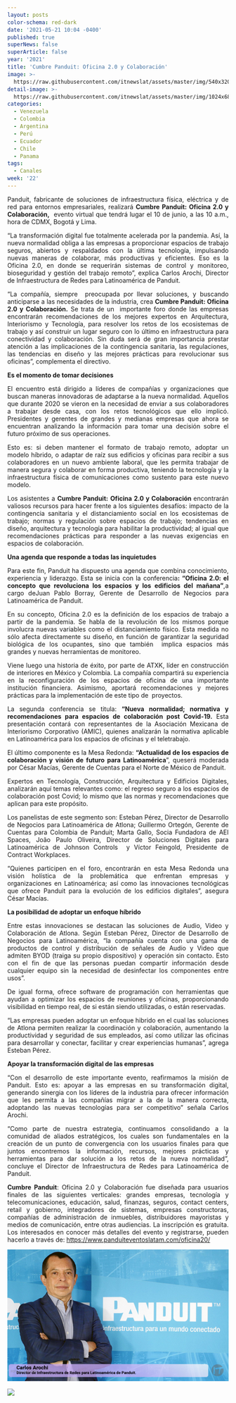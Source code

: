 ```yaml
---
layout: posts
color-schema: red-dark
date: '2021-05-21 10:04 -0400'
published: true
superNews: false
superArticle: false
year: '2021'
title: 'Cumbre Panduit: Oficina 2.0 y Colaboración'
image: >-
  https://raw.githubusercontent.com/itnewslat/assets/master/img/540x320/Carlos-Arochi-p.jpg
detail-image: >-
  https://raw.githubusercontent.com/itnewslat/assets/master/img/1024x680/Carlos-Arochi-g.jpg
categories:
  - Venezuela
  - Colombia
  - Argentina
  - Perú
  - Ecuador
  - Chile
  - Panama
tags:
  - Canales
week: '22'
---
```

<p style="text-align: justify;">Panduit, fabricante de soluciones de infraestructura física, eléctrica y de red para entornos empresariales, realizará <strong>Cumbre Panduit: Oficina 2.0 y Colaboración,</strong>  evento virtual que tendrá lugar el 10 de junio, a las 10 a.m., hora de CDMX, Bogotá y Lima.</p>
<p style="text-align: justify;">“La transformación digital fue totalmente acelerada por la pandemia. Así, la nueva normalidad obliga a las empresas a proporcionar espacios de trabajo seguros, abiertos y respaldados con la última tecnología, impulsando nuevas maneras de colaborar, más productivas y eficientes. Eso es la Oficina 2.0, en donde se requerirán sistemas de control y monitoreo, bioseguridad y gestión del trabajo remoto”, explica Carlos Arochi, Director de Infraestructura de Redes para Latinoamérica de Panduit.</p>
<p style="text-align: justify;">“La compañía, siempre  preocupada por llevar soluciones, y buscando anticiparse a las necesidades de la industria, crea <strong>Cumbre Panduit: Oficina 2.0 y Colaboración.</strong> Se trata de un  importante foro donde las empresas encontrarán recomendaciones de los mejores expertos en Arquitectura, Interiorismo y Tecnología, para resolver los retos de los ecosistemas de trabajo y así construir un lugar seguro con lo último en infraestructura para conectividad y colaboración. Sin duda será de gran importancia prestar atención a las implicaciones de la contingencia sanitaria, las regulaciones, las tendencias en diseño y las mejores prácticas para revolucionar sus oficinas”, complementa el directivo.</p>
<p style="text-align: justify;"><strong>Es el momento de tomar decisiones</strong></p>
<p style="text-align: justify;">El encuentro está dirigido a líderes de compañías y organizaciones que buscan maneras innovadoras de adaptarse a la nueva normalidad. Aquellos que durante 2020 se vieron en la necesidad de enviar a sus colaboradores a trabajar desde casa, con los retos tecnológicos que ello implicó. Presidentes y gerentes de grandes y medianas empresas que ahora se encuentran analizando la información para tomar una decisión sobre el futuro próximo de sus operaciones.</p>
<p style="text-align: justify;">Esto es: si deben mantener el formato de trabajo remoto, adoptar un modelo híbrido, o adaptar de raíz sus edificios y oficinas para recibir a sus colaboradores en un nuevo ambiente laboral, que les permita trabajar de manera segura y colaborar en forma productiva, teniendo la tecnología y la infraestructura física de comunicaciones como sustento para este nuevo modelo.</p>
<p style="text-align: justify;">Los asistentes a <strong>Cumbre Panduit:</strong> <strong>Oficina 2.0 y Colaboración </strong>encontrarán valiosos recursos para hacer frente a los siguientes desafíos: impacto de la contingencia sanitaria y el distanciamiento social en los ecosistemas de trabajo; normas y regulación sobre espacios de trabajo; tendencias en diseño, arquitectura y tecnología para habilitar la productividad; al igual que recomendaciones prácticas para responder a las nuevas exigencias en espacios de colaboración.</p>
<p style="text-align: justify;"><strong>Una agenda que responde a todas las inquietudes</strong></p>
<p style="text-align: justify;">Para este fin, Panduit ha dispuesto una agenda que combina conocimiento, experiencia y liderazgo. Esta se inicia con la conferencia<strong>: “Oficina 2.0: </strong><strong>el concepto </strong><strong>que</strong><strong> revoluciona los espacios </strong><strong>y los edificios del mañana”</strong>,a cargo deJuan Pablo Borray, Gerente de Desarrollo de Negocios para Latinoamérica de Panduit.</p>
<p style="text-align: justify;">En su concepto, Oficina 2.0 es la definición de los espacios de trabajo a partir de la pandemia. Se habla de la revolución de los mismos porque involucra nuevas variables como el distanciamiento físico. Esta medida no sólo afecta directamente su diseño, en función de garantizar la seguridad biológica de los ocupantes, sino que también  implica espacios más grandes y nuevas herramientas de monitoreo.</p>
<p style="text-align: justify;">Viene luego una historia de éxito, por parte de ATXK, líder en construcción de interiores en México y Colombia. La compañía compartirá su experiencia en la reconfiguración de los espacios de oficina de una importante institución financiera. Asimismo, aportará recomendaciones y mejores prácticas para la implementación de este tipo de  proyectos.</p>
<p style="text-align: justify;">La segunda conferencia se titula: <strong>“Nueva normalidad; normativa y recomendaciones para espacios de colaboración post Covid-19.</strong> Esta presentación contará con representantes de la Asociación Mexicana de Interiorismo Corporativo (AMIC), quienes analizarán la normativa aplicable en Latinoamérica para los espacios de oficinas y el teletrabajo.</p>
<p style="text-align: justify;">El último componente es la Mesa Redonda: <strong>“Actualidad de los espacios de colaboración y visión de futuro para Latinoamérica</strong>”, queserá moderada por César Macías, Gerente de Cuentas para el Norte de México de Panduit.</p>
<p style="text-align: justify;">Expertos en Tecnología, Construcción, Arquitectura y Edificios Digitales, analizarán aquí temas relevantes como: el regreso seguro a los espacios de colaboración post Covid; lo mismo que las normas y recomendaciones que aplican para este propósito.</p>
<p style="text-align: justify;">Los panelistas de este segmento son: Esteban Pérez, Director de Desarrollo de Negocios para Latinoamérica de Atlona; Guillermo Ortegón, Gerente de Cuentas para Colombia de Panduit; Marta Gallo, Socia Fundadora de AEI Spaces, João Paulo Oliveira, Director de Soluciones Digitales para Latinoamérica de Johnson Controls  y Víctor Feingold, Presidente de Contract Workplaces.</p>
<p style="text-align: justify;">“Quienes participen en el foro, encontrarán en esta Mesa Redonda una visión holística de la problemática que enfrentan empresas y organizaciones en Latinoamérica; así como las innovaciones tecnológicas que ofrece Panduit para la evolución de los edificios digitales”, asegura César Macías.</p>
<p style="text-align: justify;"><strong>La posibilidad de adoptar un enfoque híbrido</strong></p>
<p style="text-align: justify;">Entre estas innovaciones se destacan las soluciones de Audio, Video y Colaboración de Atlona. Según Esteban Pérez, Director de Desarrollo de Negocios para Latinoamérica, “la compañía cuenta con una gama de productos de control y distribución de señales de Audio y Video que admiten BYOD (traiga su propio dispositivo) y operación sin contacto. Esto con el fin de que las personas puedan compartir información desde cualquier equipo sin la necesidad de desinfectar los componentes entre usos”.</p>
<p style="text-align: justify;">De igual forma, ofrece software de programación con herramientas que ayudan a optimizar los espacios de reuniones y oficinas, proporcionando visibilidad en tiempo real, de si están siendo utilizadas, o están reservadas.</p>
<p style="text-align: justify;">“Las empresas pueden adoptar un enfoque hibrido en el cual las soluciones de Atlona permiten realizar la coordinación y colaboración, aumentando la productividad y seguridad de sus empleados, así como utilizar las oficinas para desarrollar y conectar, facilitar y crear experiencias humanas”, agrega Esteban Pérez.</p>
<p style="text-align: justify;"><strong>Apoyar la transformación digital de las empresas</strong></p>
<p style="text-align: justify;">“Con el desarrollo de este importante evento, reafirmamos la misión de Panduit. Esto es: apoyar a las empresas en su transformación digital, generando sinergia con los líderes de la industria para ofrecer información que les permita a las compañías migrar a la de la manera correcta, adoptando las nuevas tecnologías para ser competitivo” señala Carlos Arochi.</p>
<p style="text-align: justify;">“Como parte de nuestra estrategia, continuamos consolidando a la comunidad de aliados estratégicos, los cuales son fundamentales en la creación de un punto de convergencia con los usuarios finales para que juntos encontremos la información, recursos, mejores prácticas y herramientas para dar solución a los retos de la nueva normalidad”, concluye el Director de Infraestructura de Redes para Latinoamérica de Panduit.</p>
<p style="text-align: justify;"><strong>Cumbre Panduit</strong>: Oficina 2.0 y Colaboración fue diseñada para usuarios finales de las siguientes verticales: grandes empresas, tecnología y telecomunicaciones, educación, salud, finanzas, seguros, contact centers, retail y gobierno, integradores de sistemas, empresas constructoras, compañías de administración de inmuebles, distribuidores mayoristas y medios de comunicación, entre otras audiencias. La inscripción es gratuita. Los interesados en conocer más detalles del evento y registrarse, pueden hacerlo a través de: <a href="https://www.panduiteventoslatam.com/oficina20/">https://www.panduiteventoslatam.com/oficina20/</a></p>

![](https://raw.githubusercontent.com/itnewslat/assets/master/img/540x320/Carlos-Arochi-p.jpg)


<img src="https://tracker.metricool.com/c3po.jpg?hash=56f88a41e39ab42c063cc51676587a04"/>